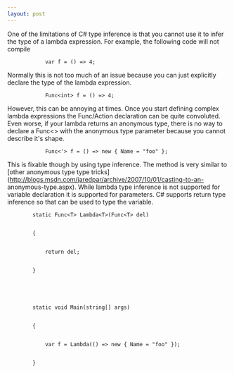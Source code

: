 ```yaml
---
layout: post
---
```

One of the limitations of C# type inference is that you cannot use it to infer
the type of a lambda expression.  For example, the following code will not
compile

    
    
                var f = () => 4;


    

Normally this is not too much of an issue because you can just explicitly
declare the type of the lambda expression.

    
    
                Func<int> f = () => 4;

However, this can be annoying at times.  Once you start defining complex
lambda expressions the Func/Action declaration can be quite convoluted.  Even
worse, if your lambda returns an anonymous type, there is no way to declare a
Func<> with the anonymous type parameter because you cannot describe it's
shape.

    
    
                Func<'> f = () => new { Name = "foo" };

This is fixable though by using type inference.  The method is very similar to
[other anonymous type type
tricks](http://blogs.msdn.com/jaredpar/archive/2007/10/01/casting-to-an-
anonymous-type.aspx).  While lambda type inference is not supported for
variable declaration it is supported for parameters.  C# supports return type
inference so that can be used to type the variable.

    
    
            static Func<T> Lambda<T>(Func<T> del)


            {


                return del;


            }


    


            static void Main(string[] args)


            {


                var f = Lambda(() => new { Name = "foo" });


            }

